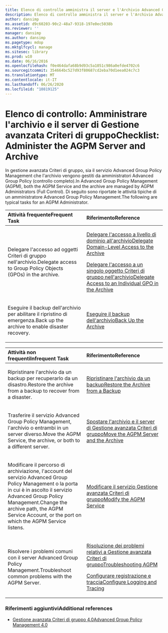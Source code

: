 ```yaml
---
title: Elenco di controllo amministra il server e l'Archivio Advanced Group Policy
description: Elenco di controllo amministra il server e l'Archivio Advanced Group Policy
author: dansimp
ms.assetid: d9c60203-90c2-48a7-9318-197e0ec5038b
ms.reviewer: ''
manager: dansimp
ms.author: dansimp
ms.pagetype: mdop
ms.mktglfcycl: manage
ms.sitesec: library
ms.prod: w10
ms.date: 06/16/2016
ms.openlocfilehash: f0e464dafa68b9d93c5a1051c986a0efde4702c6
ms.sourcegitcommit: 354664bc527d93f80687cd2eba70d1eea024c7c3
ms.translationtype: MT
ms.contentlocale: it-IT
ms.lasthandoff: 06/26/2020
ms.locfileid: "10819125"
---
```

# <span data-ttu-id="b63bb-103">Elenco di controllo: Amministrare l'archivio e il server di Gestione avanzata Criteri di gruppo</span><span class="sxs-lookup"><span data-stu-id="b63bb-103">Checklist: Administer the AGPM Server and Archive</span></span>


<span data-ttu-id="b63bb-104">In gestione avanzata Criteri di gruppo, sia il servizio Advanced Group Policy Management che l'archivio vengono gestiti da amministratori Advanced Group Policy (controllo completo).</span><span class="sxs-lookup"><span data-stu-id="b63bb-104">In Advanced Group Policy Management (AGPM), both the AGPM Service and the archive are managed by AGPM Administrators (Full Control).</span></span> <span data-ttu-id="b63bb-105">Di seguito sono riportate le attività tipiche di un amministratore Advanced Group Policy Management.</span><span class="sxs-lookup"><span data-stu-id="b63bb-105">The following are typical tasks for an AGPM Administrator.</span></span>

<table>
<colgroup>
<col width="50%" />
<col width="50%" />
</colgroup>
<thead>
<tr class="header">
<th align="left"><span data-ttu-id="b63bb-106">Attività frequente</span><span class="sxs-lookup"><span data-stu-id="b63bb-106">Frequent Task</span></span></th>
<th align="left"><span data-ttu-id="b63bb-107">Riferimento</span><span class="sxs-lookup"><span data-stu-id="b63bb-107">Reference</span></span></th>
</tr>
</thead>
<tbody>
<tr class="odd">
<td align="left"><p><span data-ttu-id="b63bb-108">Delegare l'accesso ad oggetti Criteri di gruppo nell'archivio.</span><span class="sxs-lookup"><span data-stu-id="b63bb-108">Delegate access to Group Policy Objects (GPOs) in the archive.</span></span></p></td>
<td align="left"><p><a href="delegate-domain-level-access-to-the-archive-agpm40.md" data-raw-source="[Delegate Domain-Level Access to the Archive](delegate-domain-level-access-to-the-archive-agpm40.md)"><span data-ttu-id="b63bb-109">Delegare l'accesso a livello di dominio all'archivio</span><span class="sxs-lookup"><span data-stu-id="b63bb-109">Delegate Domain-Level Access to the Archive</span></span></a></p>
<p><a href="delegate-access-to-an-individual-gpo-in-the-archive-agpm40.md" data-raw-source="[Delegate Access to an Individual GPO in the Archive](delegate-access-to-an-individual-gpo-in-the-archive-agpm40.md)"><span data-ttu-id="b63bb-110">Delegare l'accesso a un singolo oggetto Criteri di gruppo nell'archivio</span><span class="sxs-lookup"><span data-stu-id="b63bb-110">Delegate Access to an Individual GPO in the Archive</span></span></a></p></td>
</tr>
<tr class="even">
<td align="left"><p><span data-ttu-id="b63bb-111">Eseguire il backup dell'archivio per abilitare il ripristino di emergenza.</span><span class="sxs-lookup"><span data-stu-id="b63bb-111">Back up the archive to enable disaster recovery.</span></span></p></td>
<td align="left"><p><a href="back-up-the-archive-agpm40.md" data-raw-source="[Back Up the Archive](back-up-the-archive-agpm40.md)"><span data-ttu-id="b63bb-112">Eseguire il backup dell'archivio</span><span class="sxs-lookup"><span data-stu-id="b63bb-112">Back Up the Archive</span></span></a></p></td>
</tr>
</tbody>
</table>

 

<table>
<colgroup>
<col width="50%" />
<col width="50%" />
</colgroup>
<thead>
<tr class="header">
<th align="left"><span data-ttu-id="b63bb-113">Attività non frequenti</span><span class="sxs-lookup"><span data-stu-id="b63bb-113">Infrequent Task</span></span></th>
<th align="left"><span data-ttu-id="b63bb-114">Riferimento</span><span class="sxs-lookup"><span data-stu-id="b63bb-114">Reference</span></span></th>
</tr>
</thead>
<tbody>
<tr class="odd">
<td align="left"><p><span data-ttu-id="b63bb-115">Ripristinare l'archivio da un backup per recuperarlo da un disastro.</span><span class="sxs-lookup"><span data-stu-id="b63bb-115">Restore the archive from a backup to recover from a disaster.</span></span></p></td>
<td align="left"><p><a href="restore-the-archive-from-a-backup-agpm40.md" data-raw-source="[Restore the Archive from a Backup](restore-the-archive-from-a-backup-agpm40.md)"><span data-ttu-id="b63bb-116">Ripristinare l'archivio da un backup</span><span class="sxs-lookup"><span data-stu-id="b63bb-116">Restore the Archive from a Backup</span></span></a></p></td>
</tr>
<tr class="even">
<td align="left"><p><span data-ttu-id="b63bb-117">Trasferire il servizio Advanced Group Policy Management, l'archivio o entrambi in un server diverso.</span><span class="sxs-lookup"><span data-stu-id="b63bb-117">Move the AGPM Service, the archive, or both to a different server.</span></span></p></td>
<td align="left"><p><a href="move-the-agpm-server-and-the-archive-agpm40.md" data-raw-source="[Move the AGPM Server and the Archive](move-the-agpm-server-and-the-archive-agpm40.md)"><span data-ttu-id="b63bb-118">Spostare l'archivio e il server di Gestione avanzata Criteri di gruppo</span><span class="sxs-lookup"><span data-stu-id="b63bb-118">Move the AGPM Server and the Archive</span></span></a></p></td>
</tr>
<tr class="odd">
<td align="left"><p><span data-ttu-id="b63bb-119">Modificare il percorso di archiviazione, l'account del servizio Advanced Group Policy Management o la porta in cui è in ascolto il servizio Advanced Group Policy Management.</span><span class="sxs-lookup"><span data-stu-id="b63bb-119">Change the archive path, the AGPM Service Account, or the port on which the AGPM Service listens.</span></span></p></td>
<td align="left"><p><a href="modify-the-agpm-service-agpm40.md" data-raw-source="[Modify the AGPM Service](modify-the-agpm-service-agpm40.md)"><span data-ttu-id="b63bb-120">Modificare il servizio Gestione avanzata Criteri di gruppo</span><span class="sxs-lookup"><span data-stu-id="b63bb-120">Modify the AGPM Service</span></span></a></p></td>
</tr>
<tr class="even">
<td align="left"><p><span data-ttu-id="b63bb-121">Risolvere i problemi comuni con il server Advanced Group Policy Management.</span><span class="sxs-lookup"><span data-stu-id="b63bb-121">Troubleshoot common problems with the AGPM Server.</span></span></p></td>
<td align="left"><p><a href="troubleshooting-agpm-agpm40.md" data-raw-source="[Troubleshooting AGPM](troubleshooting-agpm-agpm40.md)"><span data-ttu-id="b63bb-122">Risoluzione dei problemi relativi a Gestione avanzata Criteri di gruppo</span><span class="sxs-lookup"><span data-stu-id="b63bb-122">Troubleshooting AGPM</span></span></a></p>
<p><a href="configure-logging-and-tracing-agpm40.md" data-raw-source="[Configure Logging and Tracing](configure-logging-and-tracing-agpm40.md)"><span data-ttu-id="b63bb-123">Configurare registrazione e traccia</span><span class="sxs-lookup"><span data-stu-id="b63bb-123">Configure Logging and Tracing</span></span></a></p></td>
</tr>
</tbody>
</table>

 

### <span data-ttu-id="b63bb-124">Riferimenti aggiuntivi</span><span class="sxs-lookup"><span data-stu-id="b63bb-124">Additional references</span></span>

-   [<span data-ttu-id="b63bb-125">Gestione avanzata Criteri di gruppo 4.0</span><span class="sxs-lookup"><span data-stu-id="b63bb-125">Advanced Group Policy Management 4.0</span></span>](advanced-group-policy-management-40.md)

 

 





